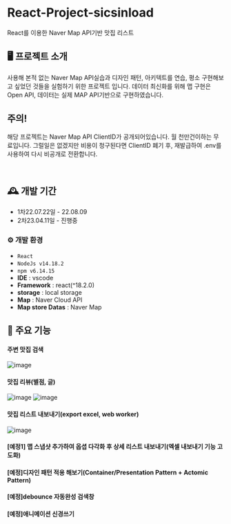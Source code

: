# React-Project-sicsinload
React를 이용한 Naver Map API기반 맛집 리스트


## 🖥️ 프로젝트 소개
사용해 본적 없는 Naver Map API실습과 디자인 패턴, 아키텍트를 연습, 평소 구현해보고 싶었던 것들을 실험하기 위한 프로젝트 입니다.
데이터 최신화를 위해 맵 구현은 Open API, 데이터는 실제 MAP API기반으로 구현하였습니다.

## 주의!
해당 프로젝트는 Naver Map API ClientID가 공개되어있습니다.
월 천만건이하는 무료입니다. 
그럴일은 없겠지만 비용이 청구된다면 ClientID 폐기 후, 재발급하여 .env를 사용하여 다시 비공개로 전환합니다.

<br>

## 🕰️ 개발 기간
* 1차22.07.22일 - 22.08.09
* 2차23.04.11일 - 진행중

### ⚙️ 개발 환경
- `React`
- `NodeJs v14.18.2`
- `npm v6.14.15`
- **IDE** : vscode
- **Framework** : react(^18.2.0)
- **storage** : local storage
- **Map** : Naver Cloud API
- **Map store Datas** : Naver Map

## 📌 주요 기능
#### 주변 맛집 검색 
![image](https://user-images.githubusercontent.com/70255383/231934894-3e507128-e578-47f3-8036-28e161aa37f9.png)


#### 맛집 리뷰(별점, 글)
![image](https://user-images.githubusercontent.com/70255383/231935009-019d384c-5791-454c-914d-3694f284a284.png)
![image](https://user-images.githubusercontent.com/70255383/231935093-8dd164c8-4113-425d-9321-83ed1837792a.png)


#### 맛집 리스트 내보내기(export excel, web worker)
![image](https://user-images.githubusercontent.com/70255383/231934745-2bf9728f-6a37-4d5a-9628-7ccbbcd2bc33.png)

#### [예정1] 맵 스냅샷 추가하여 옵셥 다각화 후 상세 리스트 내보내기(엑셀 내보내기 기능 고도화)

#### [예정]디자인 패턴 적용 해보기(Container/Presentation Pattern + Actomic Pattern)

#### [예정]debounce 자동완성 검색창

#### [예정]애니메이션 신경쓰기
